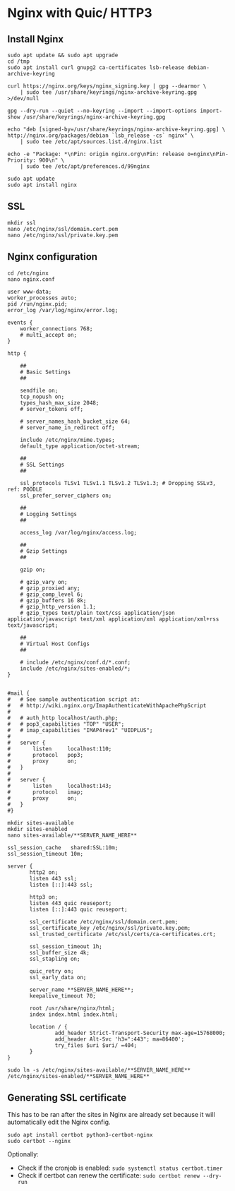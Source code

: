 # Nginx with Quic/ HTTP3

## Install Nginx

`sudo apt update && sudo apt upgrade`\
`cd /tmp`\
`sudo apt install curl gnupg2 ca-certificates lsb-release debian-archive-keyring`

```
curl https://nginx.org/keys/nginx_signing.key | gpg --dearmor \
    | sudo tee /usr/share/keyrings/nginx-archive-keyring.gpg >/dev/null
```

`gpg --dry-run --quiet --no-keyring --import --import-options import-show /usr/share/keyrings/nginx-archive-keyring.gpg`

```
echo "deb [signed-by=/usr/share/keyrings/nginx-archive-keyring.gpg] \
http://nginx.org/packages/debian `lsb_release -cs` nginx" \
    | sudo tee /etc/apt/sources.list.d/nginx.list
```

```
echo -e "Package: *\nPin: origin nginx.org\nPin: release o=nginx\nPin-Priority: 900\n" \
    | sudo tee /etc/apt/preferences.d/99nginx
```

`sudo apt update`\
`sudo apt install nginx`

## SSL

`mkdir ssl`\
`nano /etc/nginx/ssl/domain.cert.pem`\
`nano /etc/nginx/ssl/private.key.pem`

## Nginx configuration

`cd /etc/nginx`\
`nano nginx.conf`

```nginx
user www-data;
worker_processes auto;
pid /run/nginx.pid;
error_log /var/log/nginx/error.log;

events {
	worker_connections 768;
	# multi_accept on;
}

http {

	##
	# Basic Settings
	##

	sendfile on;
	tcp_nopush on;
	types_hash_max_size 2048;
	# server_tokens off;

	# server_names_hash_bucket_size 64;
	# server_name_in_redirect off;

	include /etc/nginx/mime.types;
	default_type application/octet-stream;

	##
	# SSL Settings
	##

	ssl_protocols TLSv1 TLSv1.1 TLSv1.2 TLSv1.3; # Dropping SSLv3, ref: POODLE
	ssl_prefer_server_ciphers on;

	##
	# Logging Settings
	##

	access_log /var/log/nginx/access.log;

	##
	# Gzip Settings
	##

	gzip on;

	# gzip_vary on;
	# gzip_proxied any;
	# gzip_comp_level 6;
	# gzip_buffers 16 8k;
	# gzip_http_version 1.1;
	# gzip_types text/plain text/css application/json application/javascript text/xml application/xml application/xml+rss text/javascript;

	##
	# Virtual Host Configs
	##

	# include /etc/nginx/conf.d/*.conf;
	include /etc/nginx/sites-enabled/*;
}


#mail {
#	# See sample authentication script at:
#	# http://wiki.nginx.org/ImapAuthenticateWithApachePhpScript
#
#	# auth_http localhost/auth.php;
#	# pop3_capabilities "TOP" "USER";
#	# imap_capabilities "IMAP4rev1" "UIDPLUS";
#
#	server {
#		listen     localhost:110;
#		protocol   pop3;
#		proxy      on;
#	}
#
#	server {
#		listen     localhost:143;
#		protocol   imap;
#		proxy      on;
#	}
#}
```

`mkdir sites-available`\
`mkdir sites-enabled`\
`nano sites-available/**SERVER_NAME_HERE**`

```nginx
ssl_session_cache   shared:SSL:10m;
ssl_session_timeout 10m;

server {
       http2 on;
       listen 443 ssl;
       listen [::]:443 ssl;

       http3 on;
       listen 443 quic reuseport;
       listen [::]:443 quic reuseport;

       ssl_certificate /etc/nginx/ssl/domain.cert.pem;
       ssl_certificate_key /etc/nginx/ssl/private.key.pem;
       ssl_trusted_certificate /etc/ssl/certs/ca-certificates.crt;

       ssl_session_timeout 1h;
       ssl_buffer_size 4k;
       ssl_stapling on;

       quic_retry on;
       ssl_early_data on;

       server_name **SERVER_NAME_HERE**;
       keepalive_timeout 70;

       root /usr/share/nginx/html;
       index index.html index.html;

       location / {
               add_header Strict-Transport-Security max-age=15768000;
               add_header Alt-Svc 'h3=":443"; ma=86400';
               try_files $uri $uri/ =404;
       }
}
```

`sudo ln -s /etc/nginx/sites-available/**SERVER_NAME_HERE** /etc/nginx/sites-enabled/**SERVER_NAME_HERE**`

## Generating SSL certificate
This has to be ran after the sites in Nginx are already set because it will automatically edit
the Nginx config.

`sudo apt install certbot python3-certbot-nginx`\
`sudo certbot --nginx`

Optionally:
- Check if the cronjob is enabled: `sudo systemctl status certbot.timer`
- Check if certbot can renew the certificate: `sudo certbot renew --dry-run`
